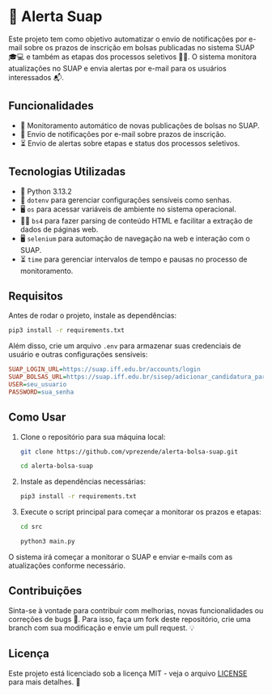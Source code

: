 # 🚨 Alerta Suap

Este projeto tem como objetivo automatizar o envio de notificações por e-mail sobre os prazos de inscrição em bolsas publicadas no sistema SUAP 🎓💻 e também as etapas dos processos seletivos 🔔📅. O sistema monitora atualizações no SUAP e envia alertas por e-mail para os usuários interessados 📬.

## Funcionalidades

- 🚨 Monitoramento automático de novas publicações de bolsas no SUAP.
- 📅 Envio de notificações por e-mail sobre prazos de inscrição.
- ⏳ Envio de alertas sobre etapas e status dos processos seletivos.

## Tecnologias Utilizadas

- 🐍 Python 3.13.2
- 🔑 `dotenv` para gerenciar configurações sensíveis como senhas.
- 🖥️ `os` para acessar variáveis de ambiente no sistema operacional.
- 🧑‍💻 `bs4` para fazer parsing de conteúdo HTML e facilitar a extração de dados de páginas web.
- 🖥️ `selenium` para automação de navegação na web e interação com o SUAP.
- ⏳ `time` para gerenciar intervalos de tempo e pausas no processo de monitoramento.

## Requisitos

Antes de rodar o projeto, instale as dependências:

```bash
pip3 install -r requirements.txt
```

Além disso, crie um arquivo `.env` para armazenar suas credenciais de usuário e outras configurações sensíveis:

```ini
SUAP_LOGIN_URL=https://suap.iff.edu.br/accounts/login
SUAP_BOLSAS_URL=https://suap.iff.edu.br/sisep/adicionar_candidatura_participacao/
USER=seu_usuario
PASSWORD=sua_senha
```

## Como Usar

1. Clone o repositório para sua máquina local:

    ```bash
    git clone https://github.com/vprezende/alerta-bolsa-suap.git
    ```
    
    ```bash
    cd alerta-bolsa-suap
    ```

2. Instale as dependências necessárias:

    ```bash
    pip3 install -r requirements.txt
    ```

3. Execute o script principal para começar a monitorar os prazos e etapas:

    ```bash
    cd src
    ```
    
    ```bash
    python3 main.py
    ```

O sistema irá começar a monitorar o SUAP e enviar e-mails com as atualizações conforme necessário.

## Contribuições

Sinta-se à vontade para contribuir com melhorias, novas funcionalidades ou correções de bugs 🚀. Para isso, faça um fork deste repositório, crie uma branch com sua modificação e envie um pull request. 💡

## Licença

Este projeto está licenciado sob a licença MIT - veja o arquivo [LICENSE](LICENSE) para mais detalhes. 📝
